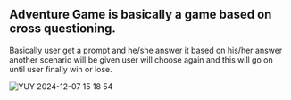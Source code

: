## Adventure Game is basically a game based on cross questioning. 
Basically user get a prompt and he/she answer it based on his/her answer another scenario will be given user will choose again and this will go on until user finally win or lose.

![YUY 2024-12-07 15 18 54](https://github.com/user-attachments/assets/71b3a92e-0a65-4f87-b60a-b9825c0b8d0b)
